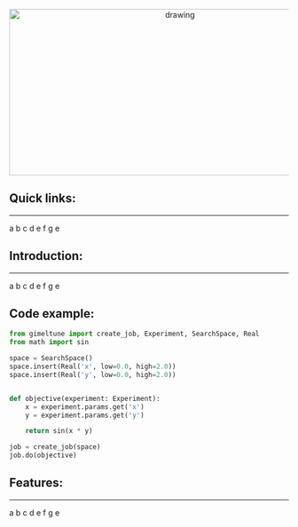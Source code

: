 <p align="center">
  <img src="https://github.com/qnbhd/gimeltune/blob/main/project_logo.png" alt="drawing" width="600" height="300"/>
</p>

## Quick links:
***

a b c d e f g e 

## Introduction:
***

a b c d e f g e 

## Code example:

```python
from gimeltune import create_job, Experiment, SearchSpace, Real
from math import sin

space = SearchSpace()
space.insert(Real('x', low=0.0, high=2.0))
space.insert(Real('y', low=0.0, high=2.0))


def objective(experiment: Experiment):
    x = experiment.params.get('x')
    y = experiment.params.get('y')

    return sin(x * y)

job = create_job(space)
job.do(objective)


```

## Features:
***

a b c d e f g e 

